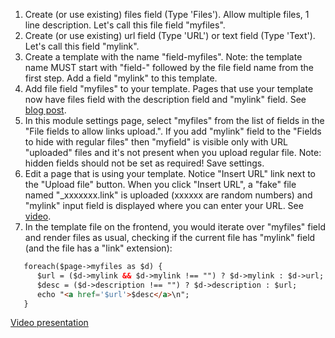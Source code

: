 1. Create (or use existing) files field (Type 'Files'). Allow multiple files, 1 line description.
   Let's call this file field "myfiles".
2. Create (or use existing) url field (Type 'URL') or text field (Type 'Text').
   Let's call this field "mylink".
3. Create a template with the name "field-myfiles". Note: the template name MUST start with "field-"
   followed by the file field name from the first step. Add a field "mylink" to this template.
4. Add file field "myfiles" to your template. Pages that use your template now have files field with the
   description field and "mylink" field. See [blog post](https://processwire.com/blog/posts/pw-3.0.142/).
5. In this module settings page, select "myfiles" from the list of fields in the "File fields to allow links upload.".
   If you add "mylink" field to the "Fields to hide with regular files" then "myfield" is visible only with URL 
   "uploaded" files and it's not present when you upload regular file. Note: hidden fields should not be set as
   required! Save settings.
6. Edit a page that is using your template. Notice "Insert URL" link next to the "Upload file" button. When you
   click "Insert URL", a "fake" file named "_xxxxxxx.link" is uploaded (xxxxxx are random numbers) and "mylink"
   input field is displayed where you can enter your URL. 
   See [video](https://processwire.com/talk/topic/22829-link-upload/?do=findComment&comment=195776).
7. In the template file on the frontend, you would iterate over "myfiles" field and render files as
   usual, checking if the current file has "mylink" field (and the file has a "link" extension):

~~~html
   foreach($page->myfiles as $d) {
	  $url = ($d->mylink && $d->mylink !== "") ? $d->mylink : $d->url;
	  $desc = ($d->description !== "") ? $d->description : $url;
	  echo "<a href='$url'>$desc</a>\n";
   }
~~~

[Video presentation](https://s3.us-west-2.amazonaws.com/processwire-forums/monthly_2020_01/urlupload.thumb.gif.90f1fd84e88ac2b241968ec9acd8811c.gif)

